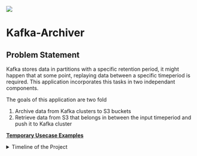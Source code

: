 ![](https://img.shields.io/badge/Made%20With-%20java-%23ED8B00.svg?style=for-the-badge&logo=java&logoColor=white)
# Kafka-Archiver
## Problem Statement
Kafka stores data in partitions with a specific retention period, it might happen that at some point, 
replaying data between a specific timeperiod is required. This application incorporates this tasks in
two independant components.

The goals of this application are two fold
1. Archive data from Kafka clusters to S3 buckets
2. Retrieve data from S3 that belongs in between the input timeperiod and push it to Kafka cluster



<b>[Temporary Usecase Examples](https://github.com/prabh1601/Kafka-Archiver/tree/LocalStorageBatching/src/main/java/com/prabh/CodeExamples)</b>
<details>
<summary> Timeline of the Project </summarY>

Although this might not be accurate to point, but still gives a rough image
##### Week 1
* Induction 
* Learning Java (Basics)
* Getting to know about Kafka

##### Week 2 
* Learning about Kafka Internals
* Learning Threads/Concurrency
* Writing a decoupled Kafka Streamer and separating them into tasks

##### Week 3 
* Try different models to push data to s3
* Implement individual services/client structures for more streamline workflow of the application

##### Week 4
* Handle upload process better and put constraints to potential memory overflow
* Fetching data between a given time period from s3
* Implement producer service for new kafka topic

##### Week 5
* Redo download service as list instead of downloading whole package at once 
* Redo Partition Batching service

##### Week 6
* Incorporate "in memory" options for both part of the project
* Incorporate dead letter queue for producer service
* Write First Draft for the blog

##### Week 7 (Ongoing)
* Add Last finish stuff
* Stresstesting and writing Unit tests

##### Future
* (week 8) Presentation 
</details>
